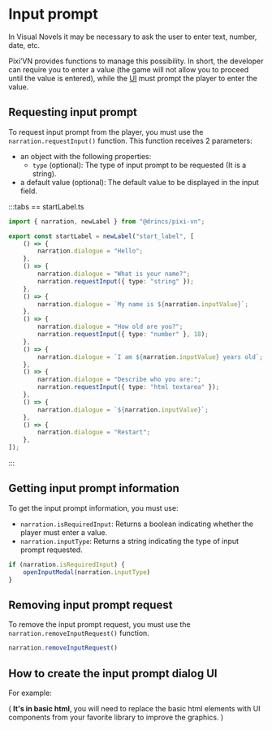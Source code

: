 # Input prompt

In Visual Novels it may be necessary to ask the user to enter text, number, date, etc.

Pixi’VN provides functions to manage this possibility. In short, the developer can require you to enter a value (the game will not allow you to proceed until the value is entered), while the [UI](/start/interface.md) must prompt the player to enter the value.

## Requesting input prompt

To request input prompt from the player, you must use the `narration.requestInput()` function. This function receives 2 parameters:

- an object with the following properties:
  - `type` (optional): The type of input prompt to be requested (It is a string).
- a default value (optional): The default value to be displayed in the input field.

:::tabs
\== startLabel.ts

```ts
import { narration, newLabel } from "@drincs/pixi-vn";

export const startLabel = newLabel("start_label", [
    () => {
        narration.dialogue = "Hello";
    },
    () => {
        narration.dialogue = "What is your name?";
        narration.requestInput({ type: "string" });
    },
    () => {
        narration.dialogue = `My name is ${narration.inputValue}`;
    },
    () => {
        narration.dialogue = "How old are you?";
        narration.requestInput({ type: "number" }, 18);
    },
    () => {
        narration.dialogue = `I am ${narration.inputValue} years old`;
    },
    () => {
        narration.dialogue = "Describe who you are:";
        narration.requestInput({ type: "html textarea" });
    },
    () => {
        narration.dialogue = `${narration.inputValue}`;
    },
    () => {
        narration.dialogue = "Restart";
    },
]);
```

:::

<sandbox
template="6968x8"
entry="/src/labels/startLabel.ts,/src/screens/modals/TextInput.tsx"
/>

## Getting input prompt information

To get the input prompt information, you must use:

- `narration.isRequiredInput`: Returns a boolean indicating whether the player must enter a value.
- `narration.inputType`: Returns a string indicating the type of input prompt requested.

```typescript
if (narration.isRequiredInput) {
    openInputModal(narration.inputType)
}
```

## Removing input prompt request

To remove the input prompt request, you must use the `narration.removeInputRequest()` function.

```typescript
narration.removeInputRequest()
```

## How to create the input prompt dialog UI

For example:

( **It's in basic html**, you will need to replace the basic html elements with UI components from your favorite library to improve the graphics. )

<sandbox
template="mjn5c8"
entry="/src/screens/modals/TextInput.tsx"
/>
